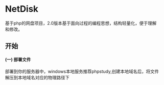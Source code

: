 # NetDisk
基于php的网盘项目，2.0版本基于面向过程的编程思想，结构轻量化，便于理解和修改。
## 开始
#### (一) 部署文件
部署到你的服务器中，windows本地服务推荐phpstudy,创建本地域名后，将文件解压到本地域名对应的物理路径下
